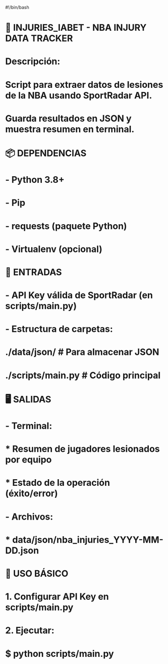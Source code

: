 #!/bin/bash

# 📌 INJURIES_IABET - NBA INJURY DATA TRACKER
# Descripción: 
#   Script para extraer datos de lesiones de la NBA usando SportRadar API.
#   Guarda resultados en JSON y muestra resumen en terminal.

# 📦 DEPENDENCIAS
#   - Python 3.8+
#   - Pip
#   - requests (paquete Python)
#   - Virtualenv (opcional)

# 📂 ENTRADAS
#   - API Key válida de SportRadar (en scripts/main.py)
#   - Estructura de carpetas:
#     ./data/json/       # Para almacenar JSON
#     ./scripts/main.py  # Código principal

# 🖥️ SALIDAS
#   - Terminal: 
#     * Resumen de jugadores lesionados por equipo
#     * Estado de la operación (éxito/error)
#   - Archivos:
#     * data/json/nba_injuries_YYYY-MM-DD.json


# 🚀 USO BÁSICO
# 1. Configurar API Key en scripts/main.py
# 2. Ejecutar:
#    $ python scripts/main.py

